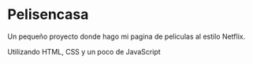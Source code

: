 # Pelisencasa
Un pequeño proyecto donde hago mi pagina de peliculas al estilo Netflix.

Utilizando HTML, CSS y un poco de JavaScript
